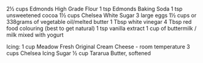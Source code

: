 
2½ cups Edmonds High Grade Flour
1 tsp Edmonds Baking Soda
1 tsp unsweetened cocoa
1½ cups Chelsea White Sugar
3 large eggs
1½ cups or 338grams of vegetable oil/melted butter
1 Tbsp white vinegar
4 Tbsp red food colouring (best to get natural)
1 tsp vanilla extract
1 cup of buttermilk / milk mixed with yogurt

Icing:
1 cup Meadow Fresh Original Cream Cheese - room temperature
3 cups Chelsea Icing Sugar
½ cup Tararua Butter, softened